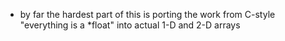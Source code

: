 - by far the hardest part of this is porting the work from C-style "everything is a *float" into actual 1-D and 2-D arrays